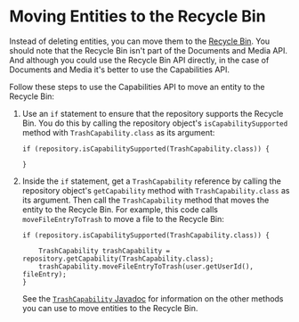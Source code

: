 # Moving Entities to the Recycle Bin

Instead of deleting entities, you can move them to the 
[Recycle Bin](/discover/portal/-/knowledge_base/7-1/restoring-deleted-assets). 
You should note that the Recycle Bin isn't part of the Documents and Media API. 
And although you could use the Recycle Bin API directly, in the case of 
Documents and Media it's better to use the Capabilities API. 
<!-- 
Additional explanation of rationale behind the Capabilities API is pending 
answer from Adolfo. 
-->

Follow these steps to use the Capabilities API to move an entity to the Recycle 
Bin: 

1.  Use an `if` statement to ensure that the repository supports the Recycle 
    Bin. You do this by calling the repository object's `isCapabilitySupported` 
    method with `TrashCapability.class` as its argument: 

        if (repository.isCapabilitySupported(TrashCapability.class)) {

        }

2.  Inside the `if` statement, get a `TrashCapability` reference by calling the 
    repository object's `getCapability` method with `TrashCapability.class` as 
    its argument. Then call the `TrashCapability` method that moves the entity 
    to the Recycle Bin. For example, this code calls `moveFileEntryToTrash` to 
    move a file to the Recycle Bin: 

        if (repository.isCapabilitySupported(TrashCapability.class)) {

            TrashCapability trashCapability = repository.getCapability(TrashCapability.class);
            trashCapability.moveFileEntryToTrash(user.getUserId(), fileEntry);
        }

    See the 
    [`TrashCapability` Javadoc](@platform-ref@/7.1-latest/javadocs/portal-kernel/com/liferay/portal/kernel/repository/capabilities/TrashCapability.html) 
    for information on the other methods you can use to move entities to the 
    Recycle Bin. 

